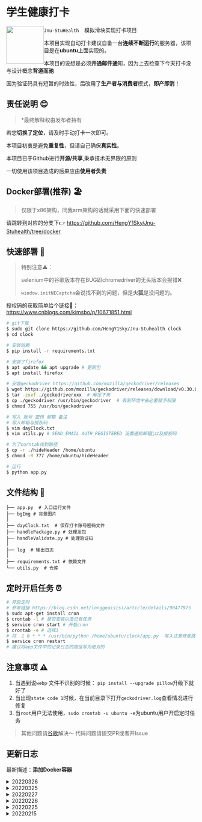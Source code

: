 #  学生健康打卡

<img src='https://img.shields.io/badge/Version-1.0.2-green' style='float:left; width:100px'/>

`Jnu-StuHealth  `模拟滑块实现打卡项目

本项目实现自动打卡建议自备一台**连续不断运行**的服务器，该项目是在**ubuntu**上面实现的。

本项目的设想是必须**开通邮件通**知，因为上去检查下今天打卡没与设计概念**背道而驰**

因为验证码具有短暂的时效性，后改用了**生产者与消费者**模式，**即产即消**！

##  责任说明 😊

> *最终解释权由发布者持有

若您**切换了定位**，请及时手动打卡一次即可。

本项目初衷是避免**重复性**，但请自己确保**真实性**。

本项目已于Github进行**开源/共享**,秉承技术无界限的原则

一切使用该项目造成的后果应由**使用者负责**

##  Docker部署(推荐) 🏖️

> 仅限于x86架构，同我arm架构的话就采用下面的快速部署

请跳转到对应的分支下👉 https://github.com/HengY1Sky/Jnu-Stuhealth/tree/docker

##  快速部署 🚀

> 特别注意⚠️：
>
> selenium中的谷歌版本存在BUG即chromedriver的无头版本会报错❌
>
> `window.initNECaptcha`会说找不到的问题，但是**火狐**是没问题的。

授权码的获取简单给个链接🔗： https://www.cnblogs.com/kimsbo/p/10671851.html

```bash
# git下载
$ sudo git clone https://github.com/HengY1Sky/Jnu-Stuhealth clock
$ cd clock

# 安装依赖
$ pip install -r requirements.txt

# 安装了firefox
$ apt update && apt upgrade # 更新包 
$ apt install firefox

# 安装geckodriver https://github.com/mozilla/geckodriver/releases
$ wget https://github.com/mozilla/geckodriver/releases/download/v0.30.0/geckodriver-v0.30.0-linux64.tar.gz
$ tar -zxvf ./geckodriverxxx  # 解压下来
$ cp ./geckodriver /usr/bin/geckodriver  # 丢到环境中去必要赋予权限
$ chmod 755 /usr/bin/geckodriver

# 写入 账号 密码 邮箱 备注
# 写入邮箱与授权码
$ vim dayClock.txt
$ vim utils.py # SEND_EMAIL AUTH_REGISTERED 设置通知邮箱📮以及授权码

# 为了corntab找到路径
$ cp -r ./hideHeader /home/ubuntu
$ chmod -R 777 /home/ubuntu/hideHeader

# 运行
$ python app.py
```

## 文件结构 📁

```
├── app.py  # 入口运行文件
├── bgImg # 背景图片
│
├── dayClock.txt  # 保存打卡账号密码文件
├── handlePackage.py # 处理发包
├── handleValidate.py # 处理验证码
│
├── log  # 输出日志
│   
├── requirements.txt # 依赖文件
└── utils.py  # 仓库
```

##  定时开启任务 ⏰

```bash
# 开启定时
# 参考链接 https://blog.csdn.net/longgeaisisi/article/details/90477975
$ sudo apt-get install cron
$ crontab -l # 是否安装以及已有任务
$ service cron start # 开启cron
$ crontab -e # 选择3
# 将  1 0 * * * /usr/bin/python /home/ubuntu/clock/app.py  写入注意修改路径
$ service cron restart
# 建议将app文件中的记录日志的路径写为绝对的
```

##  注意事项 ⚠️

1. 当遇到说`webp`·文件不识别的时候： `pip install --upgrade pillow`升级下就好了
2. 当出现`state code 1`时候，在当前目录下打开`geckodriver.log`查看情况进行修复
3. 当`root`用户无法使用，`sudo crontab -u ubuntu -e`为ubuntu用户开启定时任务

> 其他问题请[谷歌](https://www.google.com.hk/)解决～ 代码问题请提交PR或者开Issue

##  更新日志

最新描述：**添加Docker容器**

<details>
<summary>20220326</summary>
<h3>添加Docker容器</h3>

为了快速上手使用，造福大家免除配置环境的烦恼。
~~被迫~~花了点时间搭建了个容器，记得点个星星。
</details>

<details>
<summary>20220325</summary>
<h3>添加表格参数</h3>

新的表格出现了早/中/晚的昨日测量数据
现在已经加上且附带35.5-36.5的随机体温
</details>


<details>
<summary>20220227</summary>
<h3>紧急修复Crontab问题</h3>

加入拓展之后并在Crontab下执行会路径发生问题，经过我的排查在当前文件夹下使用 `cp -r ./hideHeader /home/ubuntu`并赋予执行权限 `chmod -R 777 /home/ubuntu/hideHeader`即可。至于路径不统一，查看[我的博客](https://hengy1.top/article/2c7b2295.html)简单配置即可找到问题所在。
</details>

<details>
<summary>20220226</summary>
<h3>重构发包与修改日志记录</h3>

当初年少不懂事，写的代码自尝苦果，写的不好自己现在重新写下。
新版发出，敬请谅解，多多指教～

- 重构发包
- 修改日志记录
</details>

<details>
<summary>20220225</summary>
<h3>修改方式以及优化部分代码</h3>

受到小透明的启发，发现利用油猴方式是可以在不降低版本的情况下进行浏览器头部的绕过，以及发现部分代码存在可以优化空间。
正如小透明所说，降低版本是一个不明智的决定，抱歉～

- 添加上了绕过方式
- 添加了Logging日志记录格式
- 暂时修复Connection aborted
</details>

<details><summary>20220215</summary>
<h3>动模块检测window.navigator修复(废弃)</h3>

收到邮箱错误，上去Debug发现只要是自动浏览器总是错的，不可能是对的。由于issue#1680  链接：https://github.com/mozilla/geckodriver/issues/1680

**作者在上面说**：And that is because the WebDriver spec defines that property on the Navigator object, which has to be set to true 
when tests are running with webdriver enabled. **即在88.0版本以上之后geckodriver不提供window.navigator.webdriver设置为None**

如果我发现有像谷歌存在`execute_cdp_cmd`的方法**我会第一时间更新**，所以总的思路已经有了。

``` bash
$ apt remove firefox # 卸载最新版本的firefox
$ wget https://ftp.mozilla.org/pub/firefox/releases/87.0b1/linux-x86_64/zh-CN/firefox-87.0b1.tar.bz2
$ tar -jxvf firefox-87.0b1.tar.bz2 # 会有个firefox文件
$ cd firefox
$ ./firefox --version # 查看版本
$ pwd # 查看firefox在哪里
$ sudo echo "export PATH=/home/ubuntu/firefox:$PATH" >  /etc/profile # 写入
$ source /etc/profile
$ firefox --version # 查看版本
$ python handleValidate.py # 如果为None就是成功了的(执行时注意用户)
# 关闭自动更新 https://blog.csdn.net/yu1014745867/article/details/79639440
$ crontab -e # 重新编辑
# 1 0 * * * . /etc/profile;/usr/bin/python /home/ubuntu/clock/app.py 将这句话改成你的对应路径写入
```
